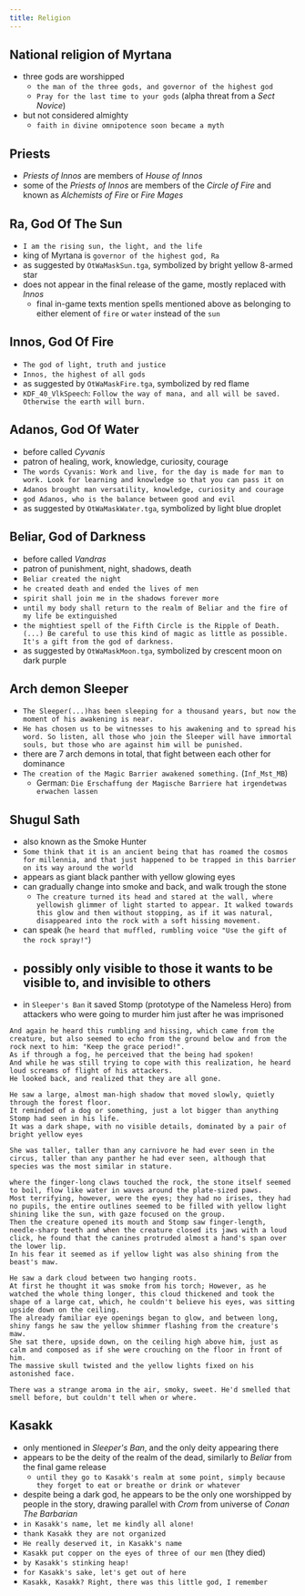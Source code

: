 ```yaml
---
title: Religion
---
```


## National religion of Myrtana
- three gods are worshipped
  - `the man of the three gods, and governor of the highest god`
  - `Pray for the last time to your gods` (alpha threat from a _Sect Novice_)
- but not considered almighty
  - `faith in divine omnipotence soon became a myth`

## Priests
-  _Priests of Innos_ are members of _House of Innos_ 
  - some of the _Priests of Innos_ are members of the _Circle of Fire_ and known as _Alchemists of Fire_ or _Fire Mages_
 
## Ra, God Of The Sun
- `I am the rising sun, the light, and the life`
- king of Myrtana is `governor of the highest god, Ra`
- as suggested by `OtWaMaskSun.tga`, symbolized by bright yellow 8-armed star
- does not appear in the final release of the game, mostly replaced with _Innos_
  - final in-game texts mention spells mentioned above as belonging to either element of `fire` or `water` instead of the `sun`

## Innos, God Of Fire
- `The god of light, truth and justice`
- `Innos, the highest of all gods`
- as suggested by `OtWaMaskFire.tga`, symbolized by red flame
- `KDF_40_VlkSpeech`: `Follow the way of mana, and all will be saved. Otherwise the earth will burn.`

## Adanos, God Of Water
- before called _Cyvanis_
- patron of healing, work, knowledge, curiosity, courage
- `The words Cyvanis: Work and live, for the day is made for man to work. Look for learning and knowledge so that you can pass it on`
- `Adanos brought man versatility, knowledge, curiosity and courage`
- `god Adanos, who is the balance between good and evil`
- as suggested by `OtWaMaskWater.tga`, symbolized by light blue droplet

## Beliar, God of Darkness
- before called _Vandras_
- patron of punishment, night, shadows, death
- `Beliar created the night`
- `he created death and ended the lives of men`
- `spirit shall join me in the shadows forever more`
- `until my body shall return to the realm of Beliar and the fire of my life be extinguished`
- `the mightiest spell of the Fifth Circle is the Ripple of Death. (...) Be careful to use this kind of magic as little as possible. It's a gift from the god of darkness.`
- as suggested by `OtWaMaskMoon.tga`, symbolized by crescent moon on dark purple

## Arch demon Sleeper
- `The Sleeper(...)has been sleeping for a thousand years, but now the moment of his awakening is near.`
- `He has chosen us to be witnesses to his awakening and to spread his word. So listen, all those who join the Sleeper will have immortal souls, but those who are against him will be punished.`
- there are 7 arch demons in total, that fight between each other for dominance
- `The creation of the Magic Barrier awakened something.` (`Inf_Mst_MB`)
  - German: `Die Erschaffung der Magische Barriere hat irgendetwas erwachen lassen`

## Shugul Sath
- also known as the Smoke Hunter
- `Some think that it is an ancient being that has roamed the cosmos for millennia, and that just happened to be trapped in this barrier on its way around the world`
- appears as giant black panther with yellow glowing eyes
- can gradually change into smoke and back, and walk trough the stone
  - `The creature turned its head and stared at the wall, where yellowish glimmer of light started to appear. It walked towards this glow and then without stopping, as if it was natural, disappeared into the rock with a soft hissing movement.`
- can speak (`he heard that muffled, rumbling voice "Use the gift of the rock spray!"`)
- possibly only visible to those it wants to be visible to, and invisible to others
  - 
- in `Sleeper's Ban` it saved Stomp (prototype of the Nameless Hero) from attackers who were going to murder him just after he was imprisoned
```
And again he heard this rumbling and hissing, which came from the creature, but also seemed to echo from the ground below and from the rock next to him: "Keep the grace period!".
As if through a fog, he perceived that the being had spoken!
And while he was still trying to cope with this realization, he heard loud screams of flight of his attackers.  
He looked back, and realized that they are all gone.
```
```
He saw a large, almost man-high shadow that moved slowly, quietly through the forest floor.
It reminded of a dog or something, just a lot bigger than anything Stomp had seen in his life. 
It was a dark shape, with no visible details, dominated by a pair of bright yellow eyes
```
```
She was taller, taller than any carnivore he had ever seen in the circus, taller than any panther he had ever seen, although that species was the most similar in stature. 
```
```
where the finger-long claws touched the rock, the stone itself seemed to boil, flow like water in waves around the plate-sized paws.
Most terrifying, however, were the eyes; they had no irises, they had no pupils, the entire outlines seemed to be filled with yellow light shining like the sun, with gaze focused on the group.
Then the creature opened its mouth and Stomp saw finger-length, needle-sharp teeth and when the creature closed its jaws with a loud click, he found that the canines protruded almost a hand's span over the lower lip.
In his fear it seemed as if yellow light was also shining from the beast's maw.
```
```
He saw a dark cloud between two hanging roots.
At first he thought it was smoke from his torch; However, as he watched the whole thing longer, this cloud thickened and took the shape of a large cat, which, he couldn't believe his eyes, was sitting upside down on the ceiling.
The already familiar eye openings began to glow, and between long, shiny fangs he saw the yellow shimmer flashing from the creature's maw.
She sat there, upside down, on the ceiling high above him, just as calm and composed as if she were crouching on the floor in front of him.
The massive skull twisted and the yellow lights fixed on his astonished face.
```
```
There was a strange aroma in the air, smoky, sweet. He'd smelled that smell before, but couldn't tell when or where.
```

## Kasakk
- only mentioned in _Sleeper's Ban_, and the only deity appearing there
- appears to be the deity of the realm of the dead, similarly to _Beliar_ from the final game release
  - `until they go to Kasakk's realm at some point, simply because they forget to eat or breathe or drink or whatever`
- despite being a dark god, he appears to be the only one worshipped by people in the story, drawing parallel with _Crom_ from universe of _Conan The Barbarian_
- `in Kasakk's name, let me kindly all alone!`
- `thank Kasakk they are not organized`
- `He really deserved it, in Kasakk's name`
- `Kasakk put copper on the eyes of three of our men` (they died) 
- `by Kasakk's stinking heap!`
- `for Kasakk's sake, let's get out of here`
- `Kasakk, Kasakk? Right, there was this little god, I remember`

